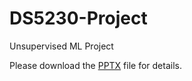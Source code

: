 # DS5230-Project
Unsupervised ML Project

Please download the [PPTX](https://github.com/Sharma-Tu/Topic-Modelling-and-Recommender-System/blob/master/ProjectFinalPresentation.pptx) file for details.
